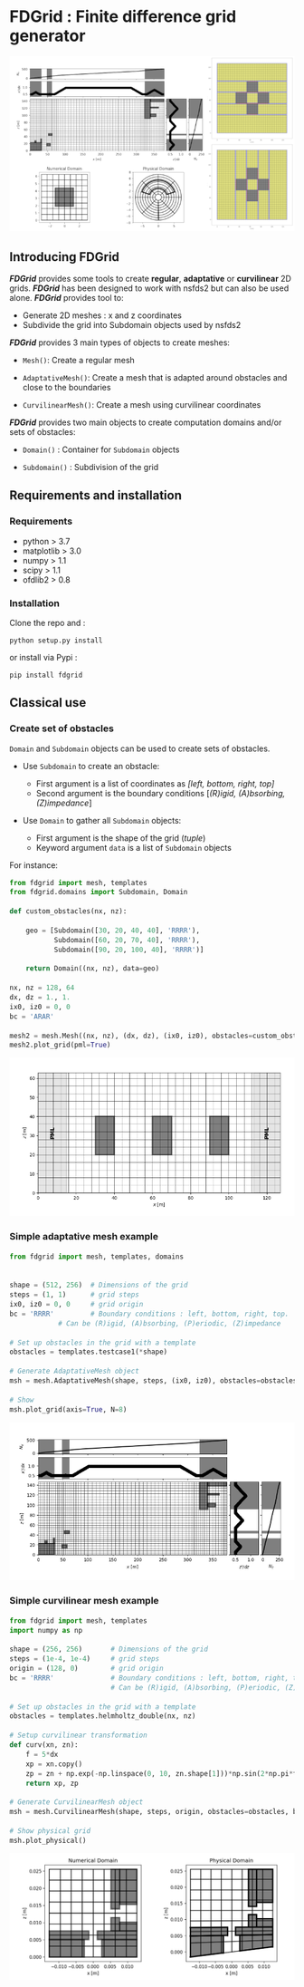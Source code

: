 # FDGrid : Finite difference grid generator


![Grid generator](https://github.com/ipselium/fdgrid/blob/master/docs/fdgrid.png)


## Introducing FDGrid

***FDGrid*** provides some tools to create **regular**, **adaptative** or
**curvilinear** 2D grids. ***FDGrid*** has been designed to work with nsfds2 but can also be used alone. ***FDGrid*** provides tool to:

* Generate 2D meshes : x and z coordinates
* Subdivide the grid into Subdomain objects used by nsfds2

***FDGrid*** provides 3 main types of objects to create meshes:

* `Mesh()`: Create a regular mesh


* `AdaptativeMesh()`: Create a mesh that is adapted around obstacles and close to the boundaries


* `CurvilinearMesh()`: Create a mesh using curvilinear coordinates

***FDGrid*** provides two main objects to create computation domains and/or sets of obstacles:

* `Domain()` : Container for `Subdomain` objects

* `Subdomain()` : Subdivision of the grid


## Requirements and installation

### Requirements

* python > 3.7
* matplotlib > 3.0
* numpy > 1.1
* scipy > 1.1
* ofdlib2 > 0.8

### Installation

Clone the repo and :

```
python setup.py install
```

or install via Pypi :

```
pip install fdgrid
```

## Classical use

### Create set of obstacles

`Domain` and `Subdomain` objects can be used to create sets of obstacles.

* Use `Subdomain` to create an obstacle:

	* First argument is a list of coordinates as *[left, bottom, right, top]*
	* Second argument is the boundary conditions [*(R)igid, (A)bsorbing, (Z)impedance*]

* Use `Domain` to gather all `Subdomain` objects:

	* First argument is the shape of the grid (*tuple*)
	* Keyword argument `data` is a list of `Subdomain` objects

For instance:
```python
from fdgrid import mesh, templates
from fdgrid.domains import Subdomain, Domain

def custom_obstacles(nx, nz):

    geo = [Subdomain([30, 20, 40, 40], 'RRRR'),
           Subdomain([60, 20, 70, 40], 'RRRR'),
           Subdomain([90, 20, 100, 40], 'RRRR')]

    return Domain((nx, nz), data=geo)

nx, nz = 128, 64
dx, dz = 1., 1.
ix0, iz0 = 0, 0
bc = 'ARAR'

mesh2 = mesh.Mesh((nx, nz), (dx, dz), (ix0, iz0), obstacles=custom_obstacles(nx, nz), bc=bc)
mesh2.plot_grid(pml=True)
```

![domains](https://github.com/ipselium/fdgrid/blob/master/docs/domains.png)



### Simple adaptative mesh example

```python
from fdgrid import mesh, templates, domains


shape = (512, 256)	# Dimensions of the grid
steps = (1, 1)		# grid steps
ix0, iz0 = 0, 0		# grid origin
bc = 'RRRR' 		# Boundary conditions : left, bottom, right, top.
			# Can be (R)igid, (A)bsorbing, (P)eriodic, (Z)impedance

# Set up obstacles in the grid with a template
obstacles = templates.testcase1(*shape)

# Generate AdaptativeMesh object
msh = mesh.AdaptativeMesh(shape, steps, (ix0, iz0), obstacles=obstacles, bc=bc)

# Show
msh.plot_grid(axis=True, N=8)
```

![adaptative mesh](https://github.com/ipselium/fdgrid/blob/master/docs/adaptative.png)


### Simple curvilinear mesh example

```python
from fdgrid import mesh, templates
import numpy as np

shape = (256, 256)       # Dimensions of the grid
steps = (1e-4, 1e-4)     # grid steps
origin = (128, 0)        # grid origin
bc = 'RRRR'              # Boundary conditions : left, bottom, right, top.
                         # Can be (R)igid, (A)bsorbing, (P)eriodic, (Z)impedance

# Set up obstacles in the grid with a template
obstacles = templates.helmholtz_double(nx, nz)

# Setup curvilinear transformation
def curv(xn, zn):
    f = 5*dx
    xp = xn.copy()
    zp = zn + np.exp(-np.linspace(0, 10, zn.shape[1]))*np.sin(2*np.pi*f*xn/xn.max()/2)
    return xp, zp

# Generate CurvilinearMesh object
msh = mesh.CurvilinearMesh(shape, steps, origin, obstacles=obstacles, bc=bc, fcurvxz=curv)

# Show physical grid
msh.plot_physical()
```

![curvilinear mesh](https://github.com/ipselium/fdgrid/blob/master/docs/curvilinear.png)


